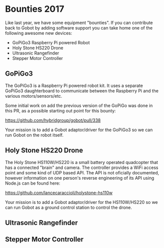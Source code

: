 # Bounties 2017

Like last year, we have some equipment "bounties". If you can contribute back to Gobot by adding software support you can take home one of the following awesome new devices:

   - GoPiGo3 Raspberry Pi powered Robot
   - Holy Stone HS220 Drone
   - Ultrasonic Rangefinder
   - Stepper Motor Controller

## GoPiGo3

The GoPiGo3 is a Raspberry Pi powered robot kit. It uses a separate GoPiGo3 daughterboard to communicate between the Raspberry Pi and the various motors/sensors/etc.

Some initial work on add the previous version of the GoPiGo was done in this PR, as a possible starting out point for this bounty:

https://github.com/hybridgroup/gobot/pull/338

Your mission is to add a Gobot adaptor/driver for the GoPiGo3 so we can run Gobot on the robot itself.

## Holy Stone HS220 Drone

The Holy Stone HS110W/HS220 is a small battery operated quadcopter that has a connected "brain" and camera. The controller provides a WiFi access point and some kind of UDP based API. The API is not oficially documented, however information on one person's reverse engineering of its API using Node.js can be found here:

https://github.com/lancecaraccioli/holystone-hs110w

Your mission is to add a Gobot adaptor/driver for the HS110W/HS220 so we can run Gobot as a ground control station to control the drone.

## Ultrasonic Rangefinder

## Stepper Motor Controller
